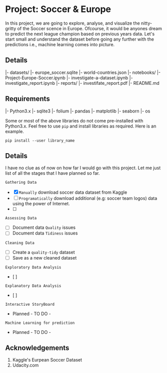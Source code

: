 # Project: Soccer & Europe
In this project, we are going to explore, analyse, and visualize the nitty-gritty of the Soccer scence in Europe. Ofcourse, it would be anyones dream to predict the next league champion based on previous years data. Let's start small and understand the dataset before going any further with the predictions i.e., machine learning comes into picture. 

## Details
|- datasets/
    |- europe_soccer.sqlite
    |- world-countries.json
|- notebooks/
    |- Project-Europe-Soccer.ipynb
    |- investigate-a-dataset.ipynb
    |- investigate_report.ipynb
|- reports/
    |- investifate_report.pdf
|- README.md

## Requirements
|- Python3.x
    |- sqlite3
    |- folium
    |- pandas
    |- matplotlib
    |- seaborn 
    |- os

Some or most of the above libraries do not come pre-installed with Python3.x. Feel free to use `pip` and install libraries as required. Here is an example. 
```shell
pip install --user library_name
```

## Details
I have no clue as of now on how far I would go with this project. Let me just list of all the stages that I have planned so far.

`Gathering Data`
- [x] `Manually` download soccer data dataset from Kaggle
- [ ] `Programatically` download additional (e.g: soccer team logos) data using the power of Internet.
- [ ] 

`Assessing Data`
- [ ] Document data `Quality` issues
- [ ] Document data `Tidiness` issues

`Cleaning Data`
- [ ] Create a `quality-tidy` dataset
- [ ] Save as a new cleaned dataset

`Exploratory Data Analysis`
- [ ]

`Explanatory Data Analysis`
- [ ]

`Interactive StoryBoard`
- Planned - TO DO -

`Machine Learning for prediction`
- Planned - TO DO - 


## Acknowledgements
1. Kaggle's Eurpean Soccer Dataset 
2. Udacity.com
` `

